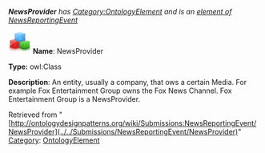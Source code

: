 ___NewsProvider__ has [Category:OntologyElement](../../Category/OntologyElement "Category:OntologyElement") and is an [element of](../../Property/ElementOf "Property:ElementOf") [NewsReportingEvent](../../Submissions/NewsReportingEvent "Submissions:NewsReportingEvent")_


  




[![Class](../../images/thumb/2/27/Class.gif/45px-Class.gif)](../../Image/Class.gif "Class")
__Name__: NewsProvider 


__Type:__ owl:Class 


__Description__: An entity, usually a company, that ows a certain Media. For example Fox Entertainment Group owns the Fox News Channel. Fox Entertainment Group is a NewsProvider. 





Retrieved from "[http://ontologydesignpatterns.org/wiki/Submissions:NewsReportingEvent/NewsProvider](../../Submissions/NewsReportingEvent/NewsProvider)"
 [Category](http://ontologydesignpatterns.org/wiki/Special:Categories "Special:Categories"): [OntologyElement](../../Category/OntologyElement "Category:OntologyElement")